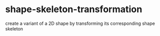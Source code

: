 # shape-skeleton-transformation
create a variant of a 2D shape by transforming its corresponding shape skeleton

